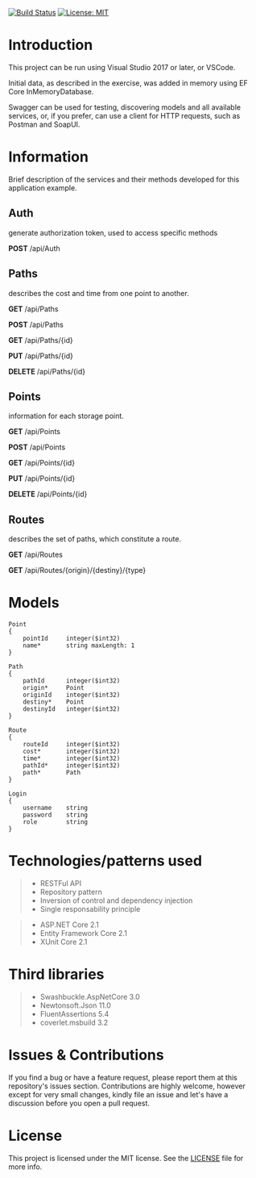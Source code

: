 [![Build Status](https://dev.azure.com/rtarantelli/DeliveryService/_apis/build/status/rtarantelli.DeliveryService)](https://dev.azure.com/rtarantelli/DeliveryService/_build/latest?definitionId=3) [![License: MIT](https://img.shields.io/badge/License-MIT-blue.svg)](LICENSE)

# Introduction

This project can be run using Visual Studio 2017 or later, or VSCode.

Initial data, as described in the exercise, was added in memory using EF Core InMemoryDatabase.

Swagger can be used for testing, discovering models and all available services, or, if you prefer, can use a client for HTTP requests, such as Postman and SoapUI.


# Information

Brief description of the services and their methods developed for this application example.


## Auth
generate authorization token, used to access specific methods

**POST** /api/Auth


## Paths
describes the cost and time from one point to another.

**GET** /api/Paths

**POST** /api/Paths

**GET** /api/Paths/{id}

**PUT** /api/Paths/{id}

**DELETE** /api/Paths/{id}


## Points
information for each storage point.

**GET** /api/Points

**POST** /api/Points

**GET** /api/Points/{id}

**PUT** /api/Points/{id}

**DELETE** /api/Points/{id}


## Routes
describes the set of paths, which constitute a route.

**GET** /api/Routes

**GET** /api/Routes/{origin}/{destiny}/{type}


# Models
```
Point
{
	pointId		integer($int32)
	name*		string maxLength: 1
}

Path
{
	pathId		integer($int32)
	origin*		Point
	originId	integer($int32)
	destiny*	Point
	destinyId	integer($int32)
}

Route
{
	routeId		integer($int32)
	cost*		integer($int32)
	time*		integer($int32)
	pathId*		integer($int32)
	path*		Path
}

Login
{
	username	string
	password	string
	role		string
}
```


# Technologies/patterns used

>* RESTFul API
>* Repository pattern
>* Inversion of control and dependency injection
>* Single responsability principle

>* ASP.NET Core 2.1
>* Entity Framework Core 2.1
>* XUnit Core 2.1

# Third libraries

>* Swashbuckle.AspNetCore 3.0
>* Newtonsoft.Json 11.0
>* FluentAssertions 5.4
>* coverlet.msbuild 3.2

# Issues & Contributions

If you find a bug or have a feature request, please report them at this repository's issues section. Contributions are highly welcome, however except for very small changes, kindly file an issue and let's have a discussion before you open a pull request.

# License

This project is licensed under the MIT license. See the [LICENSE](LICENSE) file for more info.